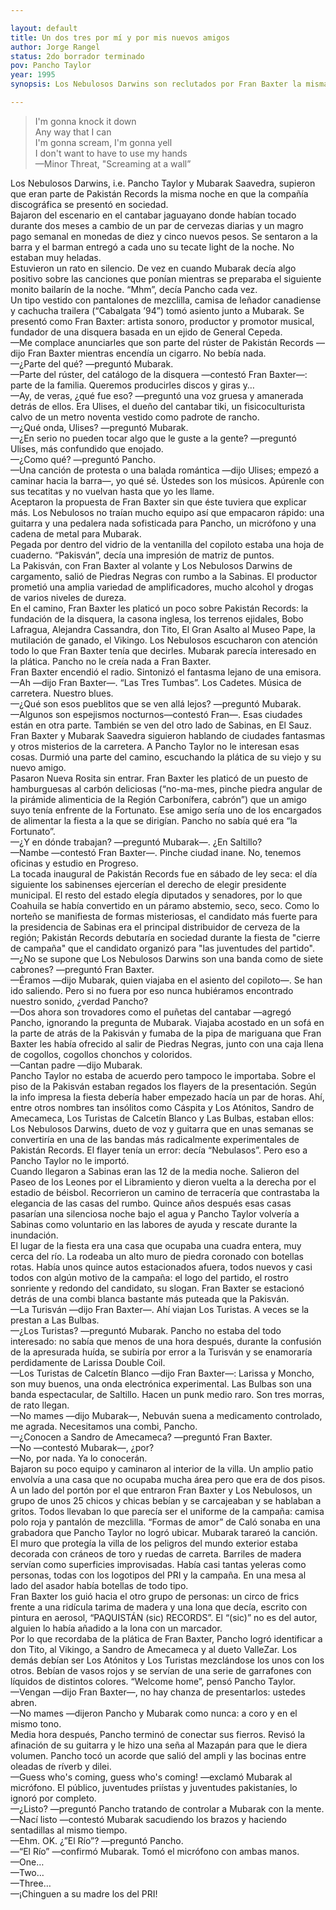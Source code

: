 ```yaml
---

layout: default
title: Un dos tres por mí y por mis nuevos amigos
author: Jorge Rangel
status: 2do borrador terminado
pov: Pancho Taylor
year: 1995
synopsis: Los Nebulosos Darwins son reclutados por Fran Baxter la misma noche en que Pakistán Records es presentada en sociedad, durante la fiesta de cierre de campaña de las juventudes príistas sabinenses. Los Nebulosos crashean la fiesta de forma inesperada.

---
```


> I'm gonna knock it down  
> Any way that I can  
> I'm gonna scream, I'm gonna yell  
> I don't want to have to use my hands  
> —Minor Threat, "Screaming at a wall”  

Los Nebulosos Darwins, i.e. Pancho Taylor y Mubarak Saavedra, supieron que eran parte de Pakistán Records la misma noche en que la compañía discográfica se presentó en sociedad.  
Bajaron del escenario en el cantabar jaguayano donde habían tocado durante dos meses a cambio de un par de cervezas diarias y un magro pago semanal en monedas de diez y cinco nuevos pesos. Se sentaron a la barra y el barman entregó a cada uno su tecate light de la noche. No estaban muy heladas.  
Estuvieron un rato en silencio. De vez en cuando Mubarak decía algo positivo sobre las canciones que ponían mientras se preparaba el siguiente monito bailarín de la noche. “Mhm”, decía Pancho cada vez.  
Un tipo vestido con pantalones de mezclilla, camisa de leñador canadiense y cachucha trailera (“Cabalgata ’94”) tomó asiento junto a Mubarak. Se presentó como Fran Baxter: artista sonoro, productor y promotor musical, fundador de una disquera basada en un ejido de General Cepeda.  
—Me complace anunciarles que son parte del rúster de Pakistán Records —dijo Fran Baxter mientras encendía un cigarro. No bebía nada.  
—¿Parte del qué? —preguntó Mubarak.  
—Parte del rúster, del catálogo de la disquera —contestó Fran Baxter—: parte de la familia. Queremos producirles discos y giras y…  
—Ay, de veras, ¿qué fue eso? —preguntó una voz gruesa y amanerada detrás de ellos. Era Ulises, el dueño del cantabar tiki, un fisicoculturista calvo de un metro noventa vestido como padrote de rancho.  
—¿Qué onda, Ulises? —preguntó Mubarak.  
—¿En serio no pueden tocar algo que le guste a la gente? —preguntó Ulises, más confundido que enojado.  
—¿Como qué? —preguntó Pancho.  
—Una canción de protesta o una balada romántica —dijo Ulises; empezó a caminar hacia la barra—, yo qué sé. Ústedes son los músicos. Apúrenle con sus tecatitas y no vuelvan hasta que yo les llame.  
Aceptaron la propuesta de Fran Baxter sin que éste tuviera que explicar más. Los Nebulosos no traían mucho equipo así que empacaron rápido: una guitarra y una pedalera nada sofisticada para Pancho, un micrófono y una cadena de metal para Mubarak.  
Pegada por dentro del vidrio de la ventanilla del copiloto estaba una hoja de cuaderno. “Pakisván”, decía una impresión de matriz de puntos.  
La Pakisván, con Fran Baxter al volante y Los Nebulosos Darwins de cargamento, salió de Piedras Negras con rumbo a la Sabinas. El productor prometió una amplia variedad de amplificadores, mucho alcohol y drogas de varios niveles de dureza.  
En el camino, Fran Baxter les platicó un poco sobre Pakistán Records: la fundación de la disquera, la casona inglesa, los terrenos ejidales, Bobo Lafragua, Alejandra Cassandra, don Tito, El Gran Asalto al Museo Pape, la mutilación de ganado, el Vikingo. Los Nebulosos escucharon con atención todo lo que Fran Baxter tenía que decirles. Mubarak parecía interesado en la plática. Pancho no le creía nada a Fran Baxter.  
Fran Baxter encendió el radio. Sintonizó el fantasma lejano de una emisora.  
—Ah —dijo Fran Baxter—. “Las Tres Tumbas”. Los Cadetes. Música de carretera. Nuestro blues.  
—¿Qué son esos pueblitos que se ven allá lejos? —preguntó Mubarak.  
—Algunos son espejismos nocturnos—contestó Fran—. Esas ciudades están en otra parte. También se ven del otro lado de Sabinas, en El Sauz.  
Fran Baxter y Mubarak Saavedra siguieron hablando de ciudades fantasmas y otros misterios de la carretera. A Pancho Taylor no le interesan esas cosas. Durmió una parte del camino, escuchando la plática de su viejo y su nuevo amigo.  
Pasaron Nueva Rosita sin entrar. Fran Baxter les platicó de un puesto de hamburguesas al carbón deliciosas (“no-ma-mes, pinche piedra angular de la pirámide alimenticia de la Región Carbonífera, cabrón”) que un amigo suyo tenía enfrente de la Fortunato. Ese amigo sería uno de los encargados de alimentar la fiesta a la que se dirigían. Pancho no sabía qué era “la Fortunato”.   
—¿Y en dónde trabajan? —preguntó Mubarak—. ¿En Saltillo?  
—Nambe —contestó Fran Baxter—. Pinche ciudad inane. No, tenemos oficinas y estudio en Progreso.  
La tocada inaugural de Pakistán Records fue en sábado de ley seca: el día siguiente los sabinenses ejercerían el derecho de elegir presidente municipal. El resto del estado elegía diputados y senadores, por lo que Coahuila se había convertido en un páramo abstemio, seco, seco. Como lo norteño se manifiesta de formas misteriosas, el candidato más fuerte para la presidencia de Sabinas era el principal distribuidor de cerveza de la región; Pakistán Records debutaría en sociedad durante la fiesta de "cierre de campaña" que el candidato organizó para "las juventudes del partido".  
—¿No se supone que Los Nebulosos Darwins son una banda como de siete cabrones? —preguntó Fran Baxter.  
—Éramos —dijo Mubarak, quien viajaba en el asiento del copiloto—. Se han ido saliendo. Pero si no fuera por eso nunca hubiéramos encontrado nuestro sonido, ¿verdad Pancho?  
—Dos ahora son trovadores como el puñetas del cantabar —agregó Pancho, ignorando la pregunta de Mubarak. Viajaba acostado en un sofá en la parte de atrás de la Pakisván y fumaba de la pipa de mariguana que Fran Baxter les había ofrecido al salir de Piedras Negras, junto con una caja llena de cogollos, cogollos chonchos y coloridos.  
—Cantan padre —dijo Mubarak.  
Pancho Taylor no estaba de acuerdo pero tampoco le importaba. Sobre el piso de la Pakisván estaban regados los flayers de la presentación. Según la info impresa la fiesta debería haber empezado hacía un par de horas. Ahí, entre otros nombres tan insólitos como Cáspita y Los Atónitos, Sandro de Amecameca, Los Turistas de Calcetín Blanco y Las Bulbas, estaban ellos: Los Nebulosos Darwins, dueto de voz y guitarra que en unas semanas se convertiría en una de las bandas más radicalmente experimentales de Pakistán Records. El flayer tenía un error: decía “Nebulasos”. Pero eso a Pancho Taylor no le importó.  
Cuando llegaron a Sabinas eran las 12 de la media noche. Salieron del Paseo de los Leones por el Libramiento y dieron vuelta a la derecha por el estadio de béisbol. Recorrieron un camino de terracería que contrastaba la elegancia de las casas del rumbo. Quince años después esas casas pasarían una silenciosa noche bajo el agua y Pancho Taylor volvería a Sabinas como voluntario en las labores de ayuda y rescate durante la inundación.  
El lugar de la fiesta era una casa que ocupaba una cuadra entera, muy cerca del río. La rodeaba un alto muro de piedra coronado con botellas rotas. Había unos quince autos estacionados afuera, todos nuevos y casi todos con algún motivo de la campaña: el logo del partido, el rostro sonriente y redondo del candidato, su slogan. Fran Baxter se estacionó detrás de una combi blanca bastante más puteada que la Pakisván.  
—La Turisván —dijo Fran Baxter—. Ahí viajan Los Turistas. A veces se la prestan a Las Bulbas.  
—¿Los Turistas? —preguntó Mubarak. Pancho no estaba del todo interesado: no sabía que menos de una hora después, durante la confusión de la apresurada huída, se subiría por error a la Turisván y se enamoraría perdidamente de Larissa Double Coil.  
—Los Turistas de Calcetín Blanco —dijo Fran Baxter—: Larissa y Moncho, son muy buenos, una onda electrónica experimental. Las Bulbas son una banda espectacular, de Saltillo. Hacen un punk medio raro. Son tres morras, de rato llegan.  
—No mames —dijo Mubarak—, Nebuván suena a medicamento controlado, me agrada. Necesitamos una combi, Pancho.  
—¿Conocen a Sandro de Amecameca? —preguntó Fran Baxter.  
—No —contestó Mubarak—, ¿por?  
—No, por nada. Ya lo conocerán.  
Bajaron su poco equipo y caminaron al interior de la villa. Un amplio patio envolvía a una casa que no ocupaba mucha área pero que era de dos pisos. A un lado del portón por el que entraron Fran Baxter y Los Nebulosos, un grupo de unos 25 chicos y chicas bebían y se carcajeaban y se hablaban a gritos. Todos llevaban lo que parecía ser el uniforme de la campaña: camisa polo roja y pantalón de mezclilla. “Formas de amor” de Caló sonaba en una grabadora que Pancho Taylor no logró ubicar. Mubarak tarareó la canción.  
El muro que protegía la villa de los peligros del mundo exterior estaba decorada con cráneos de toro y ruedas de carreta. Barriles de madera servían como superficies improvisadas. Había casi tantas yeleras como personas, todas con los logotipos del PRI y la campaña. En una mesa al lado del asador había botellas de todo tipo.  
Fran Baxter los guió hacia el otro grupo de personas: un circo de frics frente a una ridícula tarima de madera y una lona que decía, escrito con pintura en aerosol, “PAQUISTÁN (sic) RECORDS”. El “(sic)” no es del autor, alguien lo había añadido a la lona con un marcador.  
Por lo que recordaba de la plática de Fran Baxter, Pancho logró identificar a don Tito, al Vikingo, a Sandro de Amecameca y al dueto ValleZar. Los demás debían ser Los Atónitos y Los Turistas mezclándose los unos con los otros. Bebían de vasos rojos y se servían de una serie de garrafones con líquidos de distintos colores. “Welcome home”, pensó Pancho Taylor.  
—Vengan —dijo Fran Baxter—, no hay chanza de presentarlos: ustedes abren.  
—No mames —dijeron Pancho y Mubarak como nunca: a coro y en el mismo tono.  
Media hora después, Pancho terminó de conectar sus fierros. Revisó la afinación de su guitarra y le hizo una seña al Mazapán para que le diera volumen. Pancho tocó un acorde que salió del ampli y las bocinas entre oleadas de ríverb y dilei.  
—Guess who's coming, guess who's coming! —exclamó Mubarak al micrófono. El público, juventudes priístas y juventudes pakistaníes, lo ignoró por completo.  
—¿Listo? —preguntó Pancho tratando de controlar a Mubarak con la mente.  
—Nací listo —contestó Mubarak sacudiendo los brazos y haciendo sentadillas al mismo tiempo.  
—Ehm. OK. ¿”El Río”? —preguntó Pancho.  
—“El Río” —confirmó Mubarak. Tomó el micrófono con ambas manos.  
—One…  
—Two…  
—Three…  
—¡Chinguen a su madre los del PRI!  
